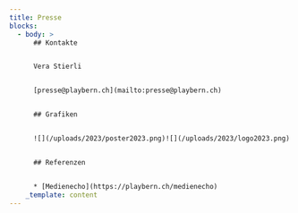 ```yaml
---
title: Presse
blocks:
  - body: >
      ## Kontakte


      Vera Stierli


      [presse@playbern.ch](mailto:presse@playbern.ch)


      ## Grafiken


      ![](/uploads/2023/poster2023.png)![](/uploads/2023/logo2023.png)![](/uploads/2023/PlayBern-Original.png)


      ## Referenzen


      * [Medienecho](https://playbern.ch/medienecho)
    _template: content
---
```




